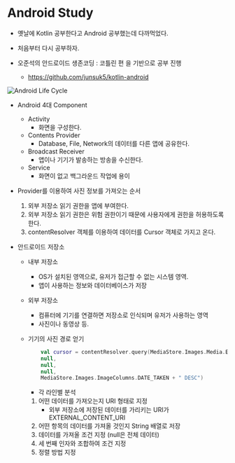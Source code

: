 # Android Study

- 옛날에 Kotlin 공부한다고 Android 공부했는데 다까먹었다.

- 처음부터 다시 공부하자.

- 오준석의 안드로이드 생존코딩 : 코틀린 편 을 기반으로 공부 진행

    - https://github.com/junsuk5/kotlin-android

![Android Life Cycle](https://developer.android.com/guide/components/images/activity_lifecycle.png)

- Android 4대 Component

    - Activity
        - 화면을 구성한다.
    - Contents Provider
        - Database, File, Network의 데이터를 다른 앱에 공유한다.
    - Broadcast Receiver
        - 앱이나 기기가 발송하는 방송을 수신한다.
    - Service
        - 화면이 없고 백그라운드 작업에 용이

- Provider를 이용하여 사진 정보를 가져오는 순서

    1. 외부 저장소 읽기 권한을 앱에 부여한다.
    2. 외부 저장소 읽기 권한은 위험 권한이기 때문에 사용자에게 권한을 허용하도록 한다.
    3. contentResolver 객체를 이용하여 데이터를 Cursor 객체로 가지고 온다.

- 안드로이드 저장소
    
    - 내부 저장소
        - OS가 설치된 영역으로, 유저가 접근할 수 없는 시스템 영역.
        - 앱이 사용하는 정보와 데이터베이스가 저장
    
    - 외부 저장소
        - 컴퓨터에 기기를 연결하면 저장소로 인식되며 유저가 사용하는 영역
        - 사진이나 동영상 등.

    - 기기의 사진 경로 얻기
    
        ``` kotlin
            val cursor = contentResolver.query(MediaStore.Images.Media.EXTERNAL_CONTENT_URI,
            null,
            null,
            null,
            MediaStore.Images.ImageColumns.DATE_TAKEN + " DESC")
        ```
        - 각 라인별 분석

        1. 어떤 데이터를 가져오는지 URI 형태로 지정
            - 외부 저장소에 저장된 데이터를 가리키는 URI가 EXTERNAL_CONTENT_URI
        2. 어떤 항목의 데이터를 가져올 것인지 String 배열로 저장
        3. 데이터를 가져올 조건 지정 (null은 전체 데이터)
        4. 세 번째 인자와 조합하여 조건 지정
        5. 정렬 방법 지정